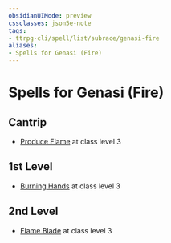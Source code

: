 ```yaml
---
obsidianUIMode: preview
cssclasses: json5e-note
tags:
- ttrpg-cli/spell/list/subrace/genasi-fire
aliases:
- Spells for Genasi (Fire)
---
```

# Spells for Genasi (Fire)

## Cantrip

- [Produce Flame](/3-Mechanics/CLI/spells/produce-flame-xphb.md "XPHB") at class level 3

## 1st Level

- [Burning Hands](/3-Mechanics/CLI/spells/burning-hands-xphb.md "XPHB") at class level 3

## 2nd Level

- [Flame Blade](/3-Mechanics/CLI/spells/flame-blade-xphb.md "XPHB") at class level 3